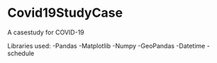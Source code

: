 # Covid19StudyCase

A casestudy for COVID-19

Libraries used:
-Pandas
-Matplotlib
-Numpy
-GeoPandas
-Datetime
-schedule